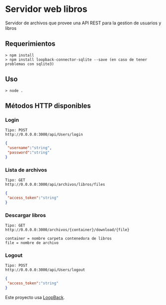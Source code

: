 # Servidor web libros

Servidor de archivos que provee una API REST para la gestion de usuarios y libros

## Requerimientos

```
> npm install
> npm install loopback-connector-sqlite --save (en caso de tener problemas con sqlite3)
```

## Uso

```
> node .
```

## Métodos HTTP disponibles

### Login

```
Tipo: POST
http://0.0.0.0:3000/api/Users/login

```

``` JSON
{
 "username":"string",
 "password":"string"
}

```

### Lista de archivos

```
Tipo: GET
http://0.0.0.0:3000/api/archivos/libros/files

```

```JSON
{
 "access_token":"string"
}

```

### Descargar libros

```
Tipo: GET
http://0.0.0.0:3000/archivos/{container}/download/{file}

```

```
container = nombre carpeta contenedora de libros
file = nombre de archivo

```

### Logout

```
Tipo: POST
http://0.0.0.0:3000/api/Users/logout
```

```JSON
{
 "access_token":"string"
}

```

Este proyecto usa [LoopBack](http://loopback.io).
